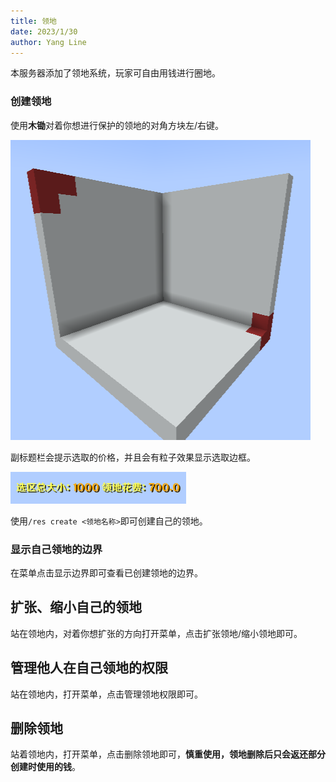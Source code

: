 ```yaml
---
title: 领地
date: 2023/1/30
author: Yang Line
---
```

本服务器添加了领地系统，玩家可自由用钱进行圈地。
### 创建领地
使用**木锄**对着你想进行保护的领地的对角方块左/右键。

![](2024-02-29_00.59.56.png)

副标题栏会提示选取的价格，并且会有粒子效果显示选取边框。

![](2024-02-29_01.01.25.png)

使用`/res create <领地名称>`即可创建自己的领地。
### 显示自己领地的边界
在菜单点击显示边界即可查看已创建领地的边界。

## 扩张、缩小自己的领地
站在领地内，对着你想扩张的方向打开菜单，点击扩张领地/缩小领地即可。

## 管理他人在自己领地的权限
站在领地内，打开菜单，点击管理领地权限即可。

## 删除领地
站着领地内，打开菜单，点击删除领地即可，**慎重使用，领地删除后只会返还部分创建时使用的钱**。
